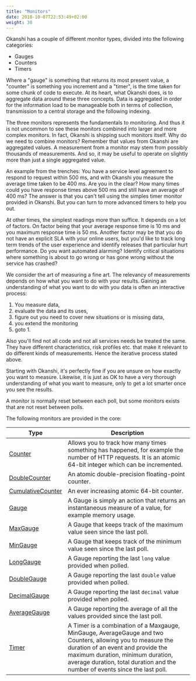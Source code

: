 ```yaml
---
title: "Monitors"
date: 2018-10-07T22:53:49+02:00
weight: 30
---
```


Okanshi has a couple of different monitor types, divided into the following categories:

* Gauges
* Counters
* Timers

Where a "gauge" is something that returns its most present value, a "counter" is something you increment and a "timer", is the time taken for some chunk of code to execute. At its heart, what Okanshi does, is to aggregate data around these three concepts. Data is aggregated in order for the information load to be manageable both in terms of collection, transmission to a central storage and the following indexing.

The three monitors represents the fundamentals to monitoring. And thus it is not uncommon to see these monitors combined into larger and more complex monitors. In fact, Okanshi is shipping such monitors itself. Why do we need to combine monitors? Remember that values from Okanshi are aggregated values. A measurement from a monitor may stem from possibly thousands of measurements. And so, it may be useful to operate on slightly more than just a single aggregated value.

An example from the trenches: You have a service level agreement to respond to request within 500 ms, and with Okanshi you measure the average time taken to be 400 ms. Are you in the clear? How many times could you have response times above 500 ms and still have an average of 400 ms? The answer is that you can't tell using the simples timer monitor provided in Okanshi. But you can turn to more advanced timers to help you out.

At other times, the simplest readings more than suffice. It depends on a lot of factors. On factor being that your average response time is 10 ms and you maximum response time is 50 ms. Another factor may be that you do not have an explicit SLA with your online users, but you'd like to track long term trends of the user experience and identify releases that particular hurt performance. Do you want automated alarming? Identify critical situations where something is about to go wrong or has gone wrong without the service has crashed?

We consider the art of measuring a fine art. The relevancy of measurements depends on how what you want to do with your results. Gaining an understanding of what you want to do with you data is often an interactive process:

1. You measure data,
1. evaluate the data and its uses,
1. figure out you need to cover new situations or is missing data,
1. you extend the monitoring
1. goto 1.

Also you'll find not all code and not all services needs be treated the same. They have different characteristics, risk profiles etc. that make it relevant to do different kinds of measurements. Hence the iterative process stated above.

Starting with Okanshi, it's perfectly fine if you are unsure on how exactly you want to measure. Likewise, it is just as OK to have a very thorough understanding of what you want to measure, only to get a lot smarter once you see the results.

A monitor is normally reset between each poll, but some monitors exists that are not reset between polls.

The following monitors are provided in the core:

| Type    | Description |
| ------- | ----------- |
| [Counter](counters/#counter) | Allows you to track how many times something has happened, for example the number of HTTP requests. It is an atomic 64-bit integer which can be incremented. |
| [DoubleCounter](counters/#doubelcounter) | An atomic double-precision floating-point counter. |
| [CumulativeCounter](counters/#cumulative_counter) | An ever increasing atomic 64-bit counter. |
| [Gauge](gauges/#gauge) | A Gauge is simply an action that returns an instantaneous measure of a value, for example memory usage. |
| [MaxGauge](gauges/#maxgauge) | A Gauge that keeps track of the maximum value seen since the last poll. |
| [MinGauge](gauges/#mingauge) | A Gauge that keeps track of the minimum value seen since the last poll. |
| [LongGauge](gauges/#longgauge) | A Gauge reporting the last `long` value provided when polled. |
| [DoubleGauge](gauges/#doublegauge) | A Gauge reporting the last `double` value provided when polled. |
| [DecimalGauge](gauges/#decimalgauge) | A Gauge reporting the last `decimal` value provided when polled. |
| [AverageGauge](gauges/#averagegauge) | A Gauge  reporting the average of all the values provided since the last poll. |
| [Timer](/getting_started/monitors/timer) | A Timer is a combination of a Maxgauge, MinGauge, AverageGauge and two Counters, allowing you to measure the duration of an event and provide the maximum duration, minimum duration, average duration, total duration and the number of events since the last poll. |